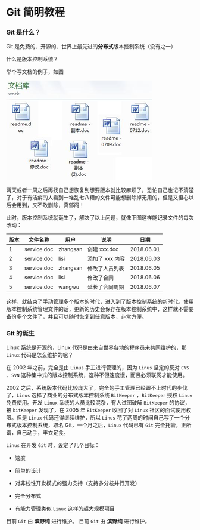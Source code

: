 # Git 简明教程

### Git 是什么？

Git 是免费的、开源的、世界上最先进的**分布式**版本控制系统（没有之一）

什么是版本控制系统？

举个写文档的例子，如图

![多文档备份](./images/git_doc.jpg)

两天或者一周之后再找自己想恢复到想要版本就比较麻烦了，恐怕自己也记不清楚了，对于有洁癖的人看到一堆乱七八糟的文件可能想删除掉无用的，但是又担心以后会用到，又不敢删除，真郁闷！

此时，版本控制系统就诞生了，解决了以上问题，就像下图这样能记录文件的每次改动：

| 版本 | 文件名称    | 用户     | 说明            | 日期       |
| ---- | ----------- | -------- | --------------- | ---------- |
| 1    | service.doc | zhangsan | 创建 xxx.doc    | 2018.06.01 |
| 2    | service.doc | lisi     | 添加了 xxx 内容 | 2018.06.03 |
| 3    | service.doc | zhangsan | 修改了人员列表  | 2018.06.05 |
| 4    | service.doc | lisi     | 修改了合同      | 2018.06.06 |
| 5    | service.doc | wangwu   | 延长了合同周期  | 2018.06.07 |

这样，就结束了手动管理多个版本的时代，进入到了版本控制系统的新时代。使用版本控制系统管理文件的话，更新的历史会保存在版本控制系统中，这样就不需要备份多个文件了，并且可以随时恢复到任意版本，非常方便。



### Git 的诞生

Linux 系统是开源的，Linux 代码是由来自世界各地的程序员来共同维护的，那 `Linux` 代码是怎么维护的呢？

在 2002 年之前，完全是由 `Linus` 手工进行管理的，因为 `Linus` 坚定的反对 `CVS` 、`SVN` 这种集中式的版本控制系统，这种不但速度慢，而且必须联网才能使用。

2002 之后，系统版本代码比较庞大了，完全的手工管理已经跟不上时代的步伐了，`Linus` 选择了商业的分布式版本控制系统 `BitKeeper` ，`BitKeeper` 授权 `Linux` 免费使用。开发 `Linux` 系统的人员比较混杂，有人试图破解 `BitKeeper` 的协议，被 `bitKeeper` 发现了，在 2005 年 `BitKeeper` 收回了对 `Linux` 社区的面试使用权限。但是 `Linux` 代码还得继续维护，所以 `Linus` 花了两周的时间自己写了一个分布式版本控制系统，取名 Git，一个月之后，`Linux` 代码已有 `Git` 完全托管，正所谓，自己动手，丰衣足食。

`Linus` 在开发 `Git` 时，设定了几个目标：

* 速度

* 简单的设计

* 对非线性开发模式的强力支持（支持多分枝并行开发）

* 完全分布式

* 有能力管理类似 `Linux` 这样的超大规模项目

  

目前 `Git` 由 **滨野纯** 进行维护。
目前 `Git` 由 **滨野纯** 进行维护。
